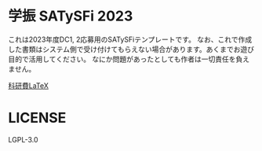 # 学振 SATySFi 2023

これは2023年度DC1, 2応募用のSATySFiテンプレートです。
なお、これで作成した書類はシステム側で受け付けてもらえない場合があります。あくまでお遊び目的で活用してください。
なにか問題があったとしても作者は一切責任を負えません。

[科研費LaTeX](http://osksn2.hep.sci.osaka-u.ac.jp/~taku/kakenhiLaTeX/)

# LICENSE

LGPL-3.0
